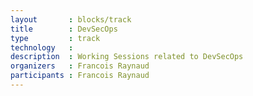```yaml
---
layout       : blocks/track
title        : DevSecOps
type         : track
technology   :
description  : Working Sessions related to DevSecOps
organizers   : Francois Raynaud
participants : Francois Raynaud
---
```


